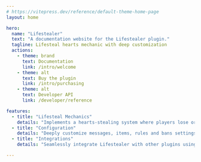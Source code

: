 ```yaml
---
# https://vitepress.dev/reference/default-theme-home-page
layout: home

hero:
  name: "Lifestealer"
  text: "A documentation website for the Lifestealer plugin."
  tagline: Lifesteal hearts mechanic with deep customization
  actions:
    - theme: brand
      text: Documentation
      link: /intro/welcome
    - theme: alt
      text: Buy the plugin
      link: /intro/purchasing
    - theme: alt
      text: Developer API
      link: /developer/reference

features:
  - title: "Lifesteal Mechanics"
    details: "Implements a hearts-stealing system where players lose or gain hearts based on in-game events."
  - title: "Configuration"
    details: "Deeply customize messages, items, rules and bans settings, and storage options using an extensive configuration file."
  - title: "Integrations"
    details: "Seamlessly integrate Lifestealer with other plugins using its useful built-in commands and full support for PlaceholderAPI."

---
```

